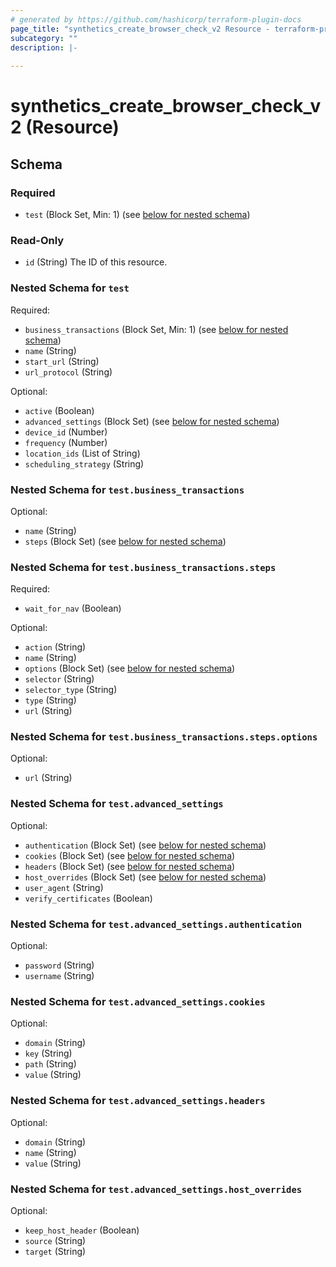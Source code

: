 ```yaml
---
# generated by https://github.com/hashicorp/terraform-plugin-docs
page_title: "synthetics_create_browser_check_v2 Resource - terraform-provider-synthetics-fork"
subcategory: ""
description: |-
  
---
```


# synthetics_create_browser_check_v2 (Resource)





<!-- schema generated by tfplugindocs -->
## Schema

### Required

- `test` (Block Set, Min: 1) (see [below for nested schema](#nestedblock--test))

### Read-Only

- `id` (String) The ID of this resource.

<a id="nestedblock--test"></a>
### Nested Schema for `test`

Required:

- `business_transactions` (Block Set, Min: 1) (see [below for nested schema](#nestedblock--test--business_transactions))
- `name` (String)
- `start_url` (String)
- `url_protocol` (String)

Optional:

- `active` (Boolean)
- `advanced_settings` (Block Set) (see [below for nested schema](#nestedblock--test--advanced_settings))
- `device_id` (Number)
- `frequency` (Number)
- `location_ids` (List of String)
- `scheduling_strategy` (String)

<a id="nestedblock--test--business_transactions"></a>
### Nested Schema for `test.business_transactions`

Optional:

- `name` (String)
- `steps` (Block Set) (see [below for nested schema](#nestedblock--test--business_transactions--steps))

<a id="nestedblock--test--business_transactions--steps"></a>
### Nested Schema for `test.business_transactions.steps`

Required:

- `wait_for_nav` (Boolean)

Optional:

- `action` (String)
- `name` (String)
- `options` (Block Set) (see [below for nested schema](#nestedblock--test--business_transactions--steps--options))
- `selector` (String)
- `selector_type` (String)
- `type` (String)
- `url` (String)

<a id="nestedblock--test--business_transactions--steps--options"></a>
### Nested Schema for `test.business_transactions.steps.options`

Optional:

- `url` (String)




<a id="nestedblock--test--advanced_settings"></a>
### Nested Schema for `test.advanced_settings`

Optional:

- `authentication` (Block Set) (see [below for nested schema](#nestedblock--test--advanced_settings--authentication))
- `cookies` (Block Set) (see [below for nested schema](#nestedblock--test--advanced_settings--cookies))
- `headers` (Block Set) (see [below for nested schema](#nestedblock--test--advanced_settings--headers))
- `host_overrides` (Block Set) (see [below for nested schema](#nestedblock--test--advanced_settings--host_overrides))
- `user_agent` (String)
- `verify_certificates` (Boolean)

<a id="nestedblock--test--advanced_settings--authentication"></a>
### Nested Schema for `test.advanced_settings.authentication`

Optional:

- `password` (String)
- `username` (String)


<a id="nestedblock--test--advanced_settings--cookies"></a>
### Nested Schema for `test.advanced_settings.cookies`

Optional:

- `domain` (String)
- `key` (String)
- `path` (String)
- `value` (String)


<a id="nestedblock--test--advanced_settings--headers"></a>
### Nested Schema for `test.advanced_settings.headers`

Optional:

- `domain` (String)
- `name` (String)
- `value` (String)


<a id="nestedblock--test--advanced_settings--host_overrides"></a>
### Nested Schema for `test.advanced_settings.host_overrides`

Optional:

- `keep_host_header` (Boolean)
- `source` (String)
- `target` (String)



